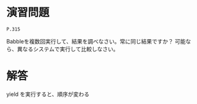 
演習問題
========

`P.315`

Babbleを複数回実行して、結果を調べなさい。常に同じ結果ですか？
可能なら、異なるシステムで実行して比較しなさい。


解答
====

yield を実行すると、順序が変わる